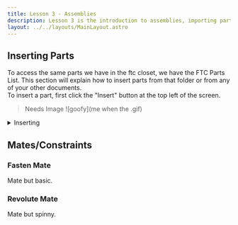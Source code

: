 ```yaml
---
title: Lesson 3 - Assemblies
description: Lesson 3 is the introduction to assemblies, importing parts, and basic mates.
layout: ../../layouts/MainLayout.astro
---
```

## Inserting Parts
To access the same parts we have in the ftc closet, we have the FTC Parts List. This section will explain how to insert parts from that folder or from any of your other documents.  
To insert a part, first click the "Insert" button at the top left of the screen.
> Needs Image
![goofy](me when the .gif)

<details><summary>Inserting </summary>
  test test test
</details>

## Mates/Constraints
### Fasten Mate
Mate but basic.

### Revolute Mate
Mate but spinny.
